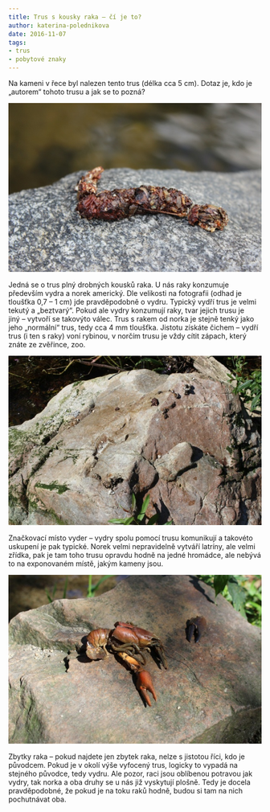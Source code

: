 ```yaml
---
title: Trus s kousky raka – čí je to?
author: katerina-polednikova
date: 2016-11-07
tags:
- trus
- pobytové znaky
---
```

Na kameni v řece byl nalezen tento trus (délka cca 5 cm). Dotaz je, kdo
je „autorem“ tohoto trusu a jak se to pozná?

![](/uploads/152_610.jpg)

Jedná se o trus plný drobných kousků raka. U nás raky konzumuje
především vydra a norek americký. Dle velikosti na fotografii (odhad je
tloušťka 0,7 – 1 cm) jde pravděpodobně o vydru. Typický vydří trus je
velmi tekutý a „beztvarý“. Pokud ale vydry konzumují raky, tvar jejich
trusu je jiný – vytvoří se takovýto válec. Trus s rakem od norka je
stejně tenký jako jeho „normální“ trus, tedy cca 4 mm tloušťka. Jistotu
získáte čichem – vydří trus (i ten s raky) voní rybinou, v norčím trusu
je vždy cítit zápach, který znáte ze zvěřince, zoo.

![](/uploads/mix_019_610.JPG)

Značkovací místo vyder – vydry spolu pomocí trusu komunikují a takovéto
uskupení je pak typické. Norek velmi nepravidelně vytváří latríny, ale
velmi zřídka, pak je tam toho trusu opravdu hodně na jedné hromádce, ale
nebývá to na exponovaném místě, jakým kameny jsou.

![](/uploads/mix_029_610.JPG)

Zbytky raka – pokud najdete jen zbytek raka, nelze s jistotou říci, kdo
je původcem. Pokud je v okolí výše vyfocený trus, logicky to vypadá na
stejného původce, tedy vydru. Ale pozor, raci jsou oblíbenou potravou
jak vydry, tak norka a oba druhy se u nás již vyskytují plošně. Tedy je
docela pravděpodobné, že pokud je na toku raků hodně, budou si tam na
nich pochutnávat oba.
